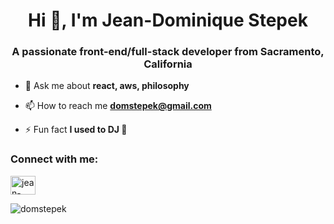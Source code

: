 <h1 align="center">Hi 👋, I'm Jean-Dominique Stepek</h1>
<h3 align="center">A passionate front-end/full-stack developer from Sacramento, California</h3>

- 💬 Ask me about **react, aws, philosophy**

- 📫 How to reach me **domstepek@gmail.com**

- ⚡ Fun fact **I used to DJ 🎵**

<h3 align="left">Connect with me:</h3>
<p align="left">
<a href="https://linkedin.com/in/jean-dominique-stepek" target="blank"><img align="center" src="https://raw.githubusercontent.com/rahuldkjain/github-profile-readme-generator/master/src/images/icons/Social/linked-in-alt.svg" alt="jean-dominique-stepek" height="30" width="40" /></a>
</p>

<p><img align="left" src="https://github-readme-stats.vercel.app/api/top-langs?username=domstepek&show_icons=true&locale=en&layout=compact" alt="domstepek" /></p>



